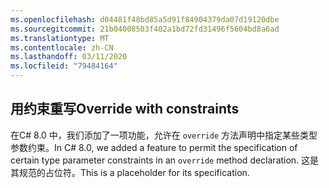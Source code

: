 ```yaml
---
ms.openlocfilehash: d04481f48bd85a5d91f84904379da07d19120dbe
ms.sourcegitcommit: 21b04008503f402a1bd72fd31496f5604bd8a6ad
ms.translationtype: MT
ms.contentlocale: zh-CN
ms.lasthandoff: 03/11/2020
ms.locfileid: "79484164"
---
```

## <a name="override-with-constraints"></a><span data-ttu-id="3c66c-101">用约束重写</span><span class="sxs-lookup"><span data-stu-id="3c66c-101">Override with constraints</span></span>

<span data-ttu-id="3c66c-102">在C# 8.0 中，我们添加了一项功能，允许在 `override` 方法声明中指定某些类型参数约束。</span><span class="sxs-lookup"><span data-stu-id="3c66c-102">In C# 8.0, we added a feature to permit the specification of certain type parameter constraints in an `override` method declaration.</span></span> <span data-ttu-id="3c66c-103">这是其规范的占位符。</span><span class="sxs-lookup"><span data-stu-id="3c66c-103">This is a placeholder for its specification.</span></span>
